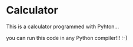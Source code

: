 # Calculator
This is a calculator programmed with Pyhton...

you can run this code in any Python compiler!!! :-)

